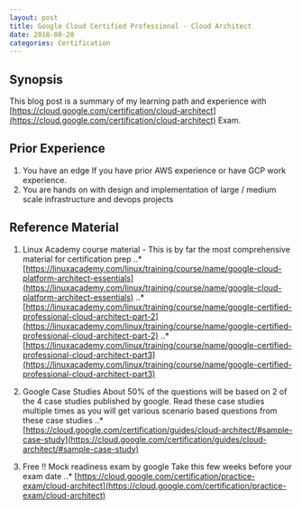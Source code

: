 ```yaml
---
layout: post
title: Google Cloud Certified Professional - Cloud Architect
date: 2018-08-20
categories: Certification
---
```


## Synopsis
This blog post is a summary of my learning path and experience with 
[https://cloud.google.com/certification/cloud-architect](https://cloud.google.com/certification/cloud-architect) Exam.

## Prior Experience
1. You have an edge If you have prior AWS experience or have GCP work experience.
2. You are hands on with design and implementation of large / medium scale infrastructure and devops projects

## Reference Material
1. Linux Academy course material - This is by far the most comprehensive material for certification prep
..* [https://linuxacademy.com/linux/training/course/name/google-cloud-platform-architect-essentials](https://linuxacademy.com/linux/training/course/name/google-cloud-platform-architect-essentials)
..* [https://linuxacademy.com/linux/training/course/name/google-certified-professional-cloud-architect-part-2](https://linuxacademy.com/linux/training/course/name/google-certified-professional-cloud-architect-part-2)
..* [https://linuxacademy.com/linux/training/course/name/google-certified-professional-cloud-architect-part3](https://linuxacademy.com/linux/training/course/name/google-certified-professional-cloud-architect-part3)

2. Google Case Studies
About 50% of the questions will be based on 2 of the 4 case studies published by google.
Read these case studies multiple times as you will get various scenario based questions from these case studies 
..* [https://cloud.google.com/certification/guides/cloud-architect/#sample-case-study](https://cloud.google.com/certification/guides/cloud-architect/#sample-case-study)

3. Free !! Mock readiness exam by google
Take this few weeks before your exam date
..* [https://cloud.google.com/certification/practice-exam/cloud-architect](https://cloud.google.com/certification/practice-exam/cloud-architect)

